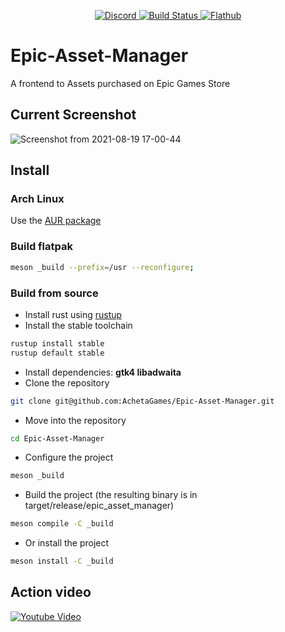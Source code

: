 <p align="center">
    <a href="https://discord.gg/dumxVnYe6n">
        <img alt="Discord" src="https://img.shields.io/discord/332629362094374913">
    </a>
    <a href="https://github.com/AchetaGames/Epic-Asset-Manager/actions/workflows/release.yml">    
        <img alt="Build Status" src="https://github.com/AchetaGames/Epic-Asset-Manager/actions/workflows/release.yml/badge.svg">
    </a>
    <a href="https://flathub.org/apps/details/io.github.achetagames.epic_asset_manager">
        <img alt="Flathub" src="https://img.shields.io/flathub/v/io.github.achetagames.epic_asset_manager">
    </a>
</p>

# Epic-Asset-Manager
A frontend to Assets purchased on Epic Games Store

## Current Screenshot
![Screenshot from 2021-08-19 17-00-44](https://user-images.githubusercontent.com/252905/130092378-c6eee39f-024b-4f06-a6ab-5e73e39c23f9.png)

## Install
### Arch Linux
Use the [AUR package](https://aur.archlinux.org/packages/eam-git)

### Build flatpak
```bash
meson _build --prefix=/usr --reconfigure;

```
### Build from source
 - Install rust using [rustup](https://rustup.rs/)
 - Install the stable toolchain
```bash
rustup install stable
rustup default stable
```
 - Install dependencies: **gtk4 libadwaita**
 - Clone the repository
```bash
git clone git@github.com:AchetaGames/Epic-Asset-Manager.git
```
 - Move into the repository
```bash
cd Epic-Asset-Manager
```
 - Configure the project
```bash
meson _build
```
 - Build the project (the resulting binary is in target/release/epic_asset_manager)
```bash
meson compile -C _build
```
 - Or install the project
```bash
meson install -C _build
```

## Action video 
[![Youtube Video](https://img.youtube.com/vi/mF0RGK5LglE/maxresdefault.jpg)](https://youtu.be/mF0RGK5LglE)
